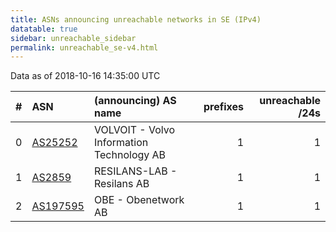 ```yaml
---
title: ASNs announcing unreachable networks in SE (IPv4)
datatable: true
sidebar: unreachable_sidebar
permalink: unreachable_se-v4.html
---
```


Data as of 2018-10-16 14:35:00 UTC


<div class="datatable-begin"></div>

|   # | ASN                                      | (announcing) AS name                      |   prefixes |   unreachable /24s |
|----:|:-----------------------------------------|:------------------------------------------|-----------:|-------------------:|
|   0 | [AS25252](unreachable_AS25252-v4.html)   | VOLVOIT - Volvo Information Technology AB |          1 |                  1 |
|   1 | [AS2859](unreachable_AS2859-v4.html)     | RESILANS-LAB - Resilans AB                |          1 |                  1 |
|   2 | [AS197595](unreachable_AS197595-v4.html) | OBE - Obenetwork AB                       |          1 |                  1 |

<div class="datatable-end"></div>